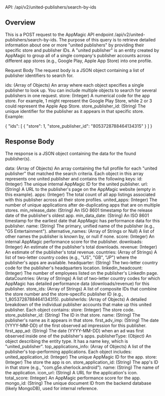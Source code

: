 API: /api/v2/united-publishers/search-by-ids

## Overview
This is a POST request to the AppMagic API endpoint /api/v2/united-publishers/search-by-ids. The purpose of this query is to retrieve detailed information about one or more "united publishers" by providing their specific store and publisher IDs. A "united publisher" is an entity created by AppMagic to group all of a single company's publisher accounts across different app stores (e.g., Google Play, Apple App Store) into one profile.

Request Body
The request body is a JSON object containing a list of publisher identifiers to search for.

ids: (Array of Objects) An array where each object specifies a single publisher to look up. You can include multiple objects to search for several publishers in one request.
store: (Integer) A numerical code for the app store. For example, 1 might represent the Google Play Store, while 2 or 3 could represent the Apple App Store.
store_publisher_id: (String) The unique identifier for the publisher as it appears in that specific store.
Example:

{
  "ids": [
    {
      "store": 1,
      "store_publisher_id": "8053728788464134315" 
    }
  ]
}

## Response Body
The response is a JSON object containing the data for the found publisher(s).

data: (Array of Objects) An array containing the full profile for each "united publisher" that matched the search criteria. Each object in this array represents one united publisher and contains the following keys:
id: (Integer) The unique internal AppMagic ID for the united publisher.
url: (String) A URL to the publisher's page on the AppMagic website (empty in this example).
apps: (Integer) The total count of all app listings associated with this publisher across all their store profiles.
united_apps: (Integer) The number of unique applications after de-duplicating apps that are on multiple stores.
min_release_date: (String) An ISO 8601 timestamp for the release date of the publisher's oldest app.
min_data_date: (String) An ISO 8601 timestamp for the earliest date that AppMagic has performance data for this publisher.
name: (String) The primary, unified name of the publisher (e.g., "G5 Entertainment").
alternative_names: (Array of Strings or Null) A list of other names the publisher is known by, or null if none.
score: (Integer) An internal AppMagic performance score for the publisher.
downloads: (Integer) An estimate of the publisher's total downloads.
revenue: (Integer) An estimate of the publisher's total revenue.
countries: (Array of Strings) A list of two-letter country codes (e.g., "US", "GB", "JP") where the publisher's apps are available.
headquarter: (String) The two-letter country code for the publisher's headquarters location.
linkedin_headcount: (Integer) The number of employees listed on the publisher's LinkedIn page.
dataCountries: (Array of Strings) A list of two-letter country codes for which AppMagic has detailed performance data (downloads/revenue) for this publisher.
store_ids: (Array of Strings) A list of composite IDs that combine the store number and the store-specific publisher ID (e.g., 1_8053728788464134315).
publisherIds: (Array of Objects) A detailed breakdown of the individual publisher accounts that make up this united publisher. Each object contains:
store: (Integer) The store code.
store_publisher_id: (String) The ID in that store.
name: (String) The publisher's name as it appears in that store.
first_adv_imp: (String) The date (YYYY-MM-DD) of the first observed ad impression for this publisher.
first_app_ad: (String) The date (YYYY-MM-DD) when an ad was first observed inside one of the publisher's apps.
publisherType: (Object) An object describing the entity type. It has a name key, which is "united_publisher".
top_applications_info: (Array of Objects) A list of the publisher's top-performing applications. Each object includes:
united_application_id: (Integer) The unique AppMagic ID for the app.
store: (Integer) The store the app is on.
store_application_id: (String) The app's ID in that store (e.g., "com.g5e.sherlock.android").
name: (String) The name of the application.
icon_url: (String) A URL for the application's icon.
total_score: (Integer) An AppMagic performance score for the app.
mongo_id: (String) The unique document ID from the backend database (likely MongoDB), used for internal reference.
